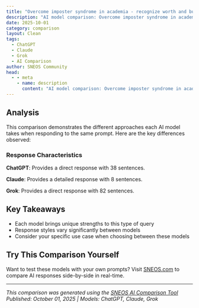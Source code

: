 ```yaml
---
title: "Overcome imposter syndrome in academia - recognize worth and build confidence"
description: "AI model comparison: Overcome imposter syndrome in academia - recognize worth and build confidence..."
date: 2025-10-01
category: comparison
layout: Clean
tags:
  - ChatGPT
  - Claude
  - Grok
  - AI Comparison
author: SNEOS Community
head:
  - - meta
    - name: description
      content: "AI model comparison: Overcome imposter syndrome in academia - recognize worth and build confidence..."
---
```


<ChatComparison
  title="Overcome imposter syndrome in academia - recognize worth and build confidence"
  prompt="Overcome imposter syndrome in academia - recognize worth and build confidence"
  :responses='{
    "ChatGPT": "Overcoming imposter syndrome in academia involves a combination of mindset shifts, practical strategies, and seeking support. Here are some effective steps to help you recognize your worth and build confidence:\n\n### 1. Understand What Imposter Syndrome Is\n- Recognize that imposter syndrome is a common experience among academics, including highly successful ones.\n- It involves feelings of self-doubt and the fear of being exposed as a \u0022fraud,\u0022 despite evidence of competence.\n\n### 2. Acknowledge Your Achievements\n- Keep a record of your accomplishments, positive feedback, and milestones.\n- Regularly review this list to remind yourself of your skills and successes.\n- Celebrate small wins as well as big ones.\n\n### 3. Reframe Negative Thoughts\n- Challenge self-critical thoughts by asking for evidence: \u201CIs this really true?\u201D or \u201CWhat would I say to a friend in this situation?\u201D\n- Replace \u201CI don\u2019t belong here\u201D with \u201CI am learning and growing just like everyone else.\u201D\n- Accept that making mistakes and not knowing everything is part of the academic journey.\n\n### 4. Seek Mentorship and Peer Support\n- Build relationships with mentors who can provide guidance and reassurance.\n- Share your feelings with trusted colleagues; you\u2019ll often find they have similar experiences.\n- Join support or writing groups to feel connected and less isolated.\n\n### 5. Focus on Growth and Learning\n- View challenges as opportunities to develop rather than proof of inadequacy.\n- Set realistic goals that emphasize progress rather than perfection.\n- Accept that expertise comes with time and continued effort.\n\n### 6. Practice Self-Compassion\n- Treat yourself with the same kindness you would offer a friend.\n- Acknowledge the difficulty of academic work and give yourself credit for your dedication.\n- Avoid harsh self-judgment when things don\u2019t go perfectly.\n\n### 7. Develop Confidence Through Preparation\n- Prepare thoroughly for presentations, publications, and other academic tasks.\n- Confidence often follows competence\u2014build skills step-by-step.\n- Remember that everyone starts somewhere and expertise grows over time.\n\n### 8. Limit Comparisons\n- Avoid comparing your behind-the-scenes process to others\u2019 polished outputs.\n- Remember that people usually share their successes, not their struggles.\n\n### 9. Seek Professional Help if Needed\n- If imposter syndrome is severely impacting your well-being or performance, consider counseling or therapy.\n- Many institutions offer mental health resources specifically for graduate students and faculty.\n\n---\n\n### Summary\nImposter syndrome is common but can be managed by recognizing your true accomplishments, reframing unhelpful thoughts, seeking support, and focusing on growth. By practicing self-compassion and building skills incrementally, you can develop confidence in your academic abilities.\n\nIf you\u2019d like, I can also suggest some books, articles, or exercises on this topic!",
    "Claude": "# Overcoming Imposter Syndrome in Academia\n\nImposter syndrome is incredibly common in academic settings, where constant evaluation and comparison can make even accomplished scholars feel inadequate. Here\u0027s how to recognize your worth and build lasting confidence:\n\n## Understanding Imposter Syndrome in Academia\n\n**Common academic triggers:**\n- Peer review process\n- Conference presentations\n- Job market competition\n- Comparing yourself to established scholars\n- Feeling behind in your field\n- Publishing rejections\n\n## Strategies to Build Confidence\n\n### 1. **Document Your Achievements**\n- Keep a \u0022success journal\u0022 of accomplishments, big and small\n- Save positive feedback from peers, supervisors, and students\n- Track your progress on projects and goals\n- Celebrate completed milestones, not just final outcomes\n\n### 2. **Reframe Your Perspective**\n- **Instead of:** \u0022I don\u0027t know enough\u0022\n- **Try:** \u0022I\u0027m here to learn and contribute what I can\u0022\n- **Instead of:** \u0022Everyone else is smarter\u0022\n- **Try:** \u0022We all have different strengths and expertise\u0022\n\n### 3. **Normalize the Learning Process**\n- Remember that confusion and not-knowing are part of research\n- View mistakes as data, not failures\n- Recognize that even experts started as beginners\n- Embrace being a \u0022perpetual student\u0022\n\n## Practical Confidence-Building Techniques\n\n### **Academic Environment:**\n- Prepare thoroughly but accept you won\u0027t know everything\n- Ask questions without apologizing\n- Share ideas even when they\u0027re not fully formed\n- Seek mentorship and offer to mentor others\n\n### **Research and Writing:**\n- Start writing before you feel \u0022ready\u0022\n- Share drafts with trusted colleagues\n- Join writing groups or accountability partnerships\n- Remember that first drafts are meant to be imperfect\n\n### **Networking and Presentations:**\n- Practice your elevator pitch\n- Focus on connecting rather than impressing\n- Prepare a few thoughtful questions for conferences\n- Remember that others want you to succeed\n\n## Building Long-Term Resilience\n\n**Develop a support network:**\n- Find academic mentors and peers\n- Join professional organizations\n- Participate in academic communities online\n- Consider therapy or counseling if needed\n\n**Maintain perspective:**\n- Define success on your own terms\n- Remember why you chose academia\n- Balance academic identity with other life roles\n- Practice self-compassion\n\n## When to Seek Additional Help\n\nConsider professional support if imposter syndrome:\n- Significantly impacts your work quality\n- Causes persistent anxiety or depression\n- Prevents you from pursuing opportunities\n- Affects relationships or other life areas\n\nRemember: Your ideas, perspective, and contributions matter. The academic community selected you because you belong there. Trust in your abilities while staying open to growth.\n\nWould you like me to elaborate on any of these strategies or discuss specific academic situations you\u0027re facing?",
    "Grok": "Imposter syndrome, the persistent feeling of being a fraud despite evident success, is incredibly common in academia, where high standards, competition, and constant evaluation can exacerbate self-doubt. Overcoming it involves a combination of recognizing your worth, reframing your mindset, and building confidence through actionable steps. Below are strategies to help you navigate imposter syndrome in an academic setting:\n\n---\n\n### 1. Recognize and Name the Feeling\n- **Understand Imposter Syndrome**: Acknowledge that these feelings are a well-documented psychological phenomenon, not a reflection of your actual abilities. Research shows that up to 70% of people experience imposter syndrome at some point, especially in high-achieving fields like academia.\n- **Label the Thoughts**: When self-doubt creeps in, label it as \u201Cimposter syndrome\u201D rather than accepting it as truth. For example, think, \u201CI\u2019m feeling like a fraud right now, but that doesn\u2019t mean I am one.\u201D\n- **Talk About It**: Share your feelings with trusted colleagues, mentors, or friends. You\u2019ll often find that even the most accomplished academics have felt the same way, which can normalize your experience.\n\n---\n\n### 2. Celebrate and Internalize Your Achievements\n- **Document Your Successes**: Keep a record of your accomplishments\u2014published papers, positive feedback from students or peers, awards, or successful presentations. Refer to this list when self-doubt arises.\n- **Own Your Role in Success**: Instead of attributing achievements to luck or external factors, recognize your hard work, skills, and dedication. For instance, if a paper gets accepted, remind yourself, \u201CI worked hard on this, and my expertise made it happen.\u201D\n- **Accept Praise**: Resist the urge to downplay compliments. Practice saying \u201CThank you\u201D and internalizing positive feedback rather than deflecting it.\n\n---\n\n### 3. Reframe Failure and Perfectionism\n- **View Mistakes as Learning**: In academia, setbacks (like rejected papers or grant applications) are inevitable and part of the process. Reframe them as opportunities to grow rather than evidence of inadequacy.\n- **Challenge Perfectionism**: Recognize that striving for perfection is unrealistic and often counterproductive. Aim for \u201Cgood enough\u201D in certain tasks and prioritize progress over flawlessness.\n- **Compare Fairly (or Don\u2019t Compare at All)**: Avoid measuring yourself against others\u2019 curated highlights (e.g., their CVs or social media). Focus on your own journey and growth. If comparison is unavoidable, compare yourself to your past self to see how far you\u2019ve come.\n\n---\n\n### 4. Build Confidence Through Action\n- **Set Realistic Goals**: Break down large academic tasks (e.g., writing a dissertation or preparing a lecture) into smaller, manageable steps. Completing these builds a sense of competence and momentum.\n- **Develop Skills**: If you feel unprepared in certain areas (like teaching or public speaking), seek training or mentorship. Confidence often comes from competence, and academia offers many resources like workshops or peer feedback.\n- **Mentor or Help Others**: Sharing your knowledge with students or junior colleagues can reinforce your expertise and remind you of your value in the academic community.\n- **Practice Self-Compassion**: Treat yourself with the same kindness and understanding you\u2019d offer a struggling student or friend. Acknowledge that everyone has off days and that you\u2019re doing your best.\n\n---\n\n### 5. Seek Support and Build a Network\n- **Find Mentors and Role Models**: Connect with professors or peers who can provide guidance and perspective. Seeing others\u2019 struggles and successes can humanize the academic experience and show that no one has it all figured out.\n- **Join Communities**: Engage in academic or professional groups where you can discuss challenges and share experiences. These spaces often reveal how common imposter syndrome is, reducing isolation.\n- **Consider Therapy**: If imposter syndrome significantly impacts your mental health, a therapist (especially one familiar with academic pressures) can help you work through underlying beliefs and develop coping strategies.\n\n---\n\n### 6. Shift Your Mindset About Expertise\n- **Accept You Don\u2019t Need to Know Everything**: Even experts in academia are lifelong learners. Not knowing something doesn\u2019t make you a fraud\u2014it makes you human. Embrace curiosity and the opportunity to grow.\n- **Focus on Contribution, Not Comparison**: Shift your focus from proving yourself to contributing to your field. Ask, \u201CHow can I add value through my research, teaching, or service?\u201D This mindset reduces pressure and builds purpose.\n- **Recognize the Dunning-Kruger Effect**: Often, the more competent you are, the more you underestimate your abilities because you\u2019re aware of how much there is to learn. This self-awareness is a sign of expertise, not inadequacy.\n\n---\n\n### 7. Practice Affirmations and Visualization\n- **Use Positive Self-Talk**: Replace negative thoughts with affirmations like, \u201CI earned my place here through hard work,\u201D or \u201CI am capable of contributing meaningful work.\u201D\n- **Visualize Success**: Before a lecture, presentation, or meeting, imagine yourself performing confidently. This mental rehearsal can reduce anxiety and build self-assurance.\n- **Reflect on Past Successes**: When facing a new challenge, remind yourself of times you\u2019ve succeeded in similar situations. This can reinforce your belief in your abilities.\n\n---\n\n### 8. Limit External Validation\n- **Reduce Reliance on Approval**: While feedback is crucial in academia, don\u2019t let it define your worth. Focus on internal measures of success, like personal growth or alignment with your values.\n- **Set Boundaries with Criticism**: Not all feedback is constructive or accurate. Learn to filter out unhelpful criticism and focus on actionable insights from trusted sources.\n\n---\n\n### 9. Take Care of Your Well-Being\n- **Prioritize Balance**: Academic culture often glorifies overwork, but exhaustion fuels self-doubt. Set boundaries for work hours, and make time for hobbies, exercise, and rest.\n- **Address Stress and Anxiety**: Practices like mindfulness, meditation, or journaling can help manage the stress that amplifies imposter feelings.\n- **Celebrate Small Wins**: Acknowledge daily or weekly achievements, even minor ones (e.g., finishing a draft or helping a student). This builds a positive feedback loop of confidence.\n\n---\n\n### 10. Reframe Your Purpose in Academia\n- **Focus on Your \u2018Why\u2019**: Remind yourself why you entered academia\u2014whether it\u2019s a passion for research, teaching, or making an impact. Connecting to your purpose can overshadow self-doubt.\n- **Embrace Growth Over Fixed Identity**: Instead of seeing yourself as \u201Cnot a real academic,\u201D adopt a growth mindset. View yourself as someone who is continually evolving through experience and effort.\n- **Acknowledge Your Unique Perspective**: Your background, ideas, and approach add value to academia. You don\u2019t need to fit a mold to belong\u2014diversity of thought strengthens the field.\n\n---\n\n### Final Thoughts\nOvercoming imposter syndrome is not a one-time fix but a continuous process of reframing how you perceive yourself and your work. Remember that your presence in academia\u2014whether as a student, researcher, or professor\u2014is not an accident. You\u2019ve earned your place through effort and merit, even if it doesn\u2019t always feel that way. By taking small, consistent steps to recognize your worth and build confidence, you can diminish the power of imposter syndrome and thrive in your academic journey. If feelings persist or worsen, don\u2019t hesitate to seek professional support\u2014your mental health is just as important as your academic success."
  }'
  published-date="11:02"
/>

## Analysis

This comparison demonstrates the different approaches each AI model takes when responding to the same prompt. Here are the key differences observed:

### Response Characteristics

**ChatGPT**: Provides a direct response with 38 sentences. 

**Claude**: Provides a detailed response with 8 sentences. 

**Grok**: Provides a direct response with 82 sentences. 

## Key Takeaways

- Each model brings unique strengths to this type of query
- Response styles vary significantly between models
- Consider your specific use case when choosing between these models

## Try This Comparison Yourself

Want to test these models with your own prompts? Visit [SNEOS.com](https://sneos.com) to compare AI responses side-by-side in real-time.

---

*This comparison was generated using the [SNEOS AI Comparison Tool](https://sneos.com)*
*Published: October 01, 2025 | Models: ChatGPT, Claude, Grok*
